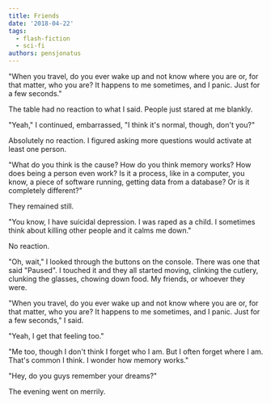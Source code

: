 ```yaml
---
title: Friends
date: '2018-04-22'
tags:
  - flash-fiction
  - sci-fi
authors: pensjonatus
---
```


"When you travel, do you ever wake up and not know where you are or, for that
matter, who you are? It happens to me sometimes, and I panic. Just for a few
seconds."

<!-- truncate -->

The table had no reaction to what I said. People just stared at me blankly.

"Yeah," I continued, embarrassed, "I think it's normal, though, don't you?"

Absolutely no reaction. I figured asking more questions would activate at least
one person.

"What do you think is the cause? How do you think memory works? How does being a
person even work? Is it a process, like in a computer, you know, a piece of
software running, getting data from a database? Or is it completely different?"

They remained still.

"You know, I have suicidal depression. I was raped as a child. I sometimes think
about killing other people and it calms me down."

No reaction.

"Oh, wait," I looked through the buttons on the console. There was one that said
"Paused". I touched it and they all started moving, clinking the cutlery,
clunking the glasses, chowing down food. My friends, or whoever they were.

"When you travel, do you ever wake up and not know where you are or, for that
matter, who you are? It happens to me sometimes, and I panic. Just for a few
seconds," I said.

"Yeah, I get that feeling too."

"Me too, though I don't think I forget who I am. But I often forget where I am.
That's common I think. I wonder how memory works."

"Hey, do you guys remember your dreams?"

The evening went on merrily.
